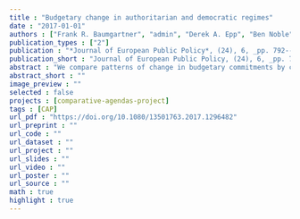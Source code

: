 ```yaml
---
title : "Budgetary change in authoritarian and democratic regimes"
date : "2017-01-01"
authors : ["Frank R. Baumgartner", "admin", "Derek A. Epp", "Ben Noble", "Beatriz Rey", "Tevfik Murat Yildirim"]
publication_types : ["2"]
publication : "*Journal of European Public Policy*, (24), 6, _pp. 792--808_, https://doi.org/10.1080/13501763.2017.1296482"
publication_short : "Journal of European Public Policy, (24), 6, _pp. 792--808_, https://doi.org/10.1080/13501763.2017.1296482"
abstract : "We compare patterns of change in budgetary commitments by countries during periods of democracy and authoritarianism. Previous scholarship has focused almost exclusively on democratic governments, finding evidence of punctuated equilibria. Authoritarian regimes may behave differently, both because they may operate with fewer institutional barriers to choice and because they have fewer incentives to gather and respond to policy-relevant information coming from civil society. By analysing public budgeting in Brazil, Turkey, Malta and Russia before and after their transitions from or to democracy, we can test punctuated equilibrium theory under a variety of governing conditions. Our goal is to advance the understanding of the causes of budgetary instability by leveraging contextual circumstances to push the theory beyond democracies and assess its broader applicability."
abstract_short : ""
image_preview : ""
selected : false
projects : [comparative-agendas-project]
tags : [CAP]
url_pdf : "https://doi.org/10.1080/13501763.2017.1296482"
url_preprint : ""
url_code : ""
url_dataset : ""
url_project : ""
url_slides : ""
url_video : ""
url_poster : ""
url_source : ""
math : true
highlight : true
---
```

